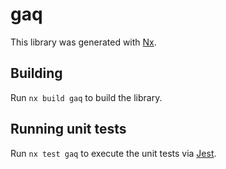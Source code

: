 # gaq

This library was generated with [Nx](https://nx.dev).

## Building

Run `nx build gaq` to build the library.

## Running unit tests

Run `nx test gaq` to execute the unit tests via [Jest](https://jestjs.io).
